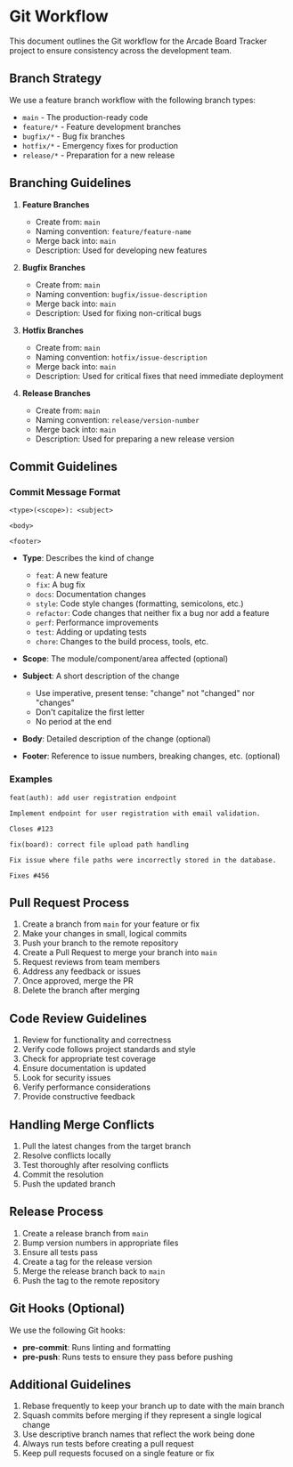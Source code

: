 # Git Workflow

This document outlines the Git workflow for the Arcade Board Tracker project to ensure consistency across the development team.

## Branch Strategy

We use a feature branch workflow with the following branch types:

- `main` - The production-ready code
- `feature/*` - Feature development branches
- `bugfix/*` - Bug fix branches
- `hotfix/*` - Emergency fixes for production
- `release/*` - Preparation for a new release

## Branching Guidelines

1. **Feature Branches**
   - Create from: `main`
   - Naming convention: `feature/feature-name`
   - Merge back into: `main`
   - Description: Used for developing new features

2. **Bugfix Branches**
   - Create from: `main`
   - Naming convention: `bugfix/issue-description`
   - Merge back into: `main`
   - Description: Used for fixing non-critical bugs

3. **Hotfix Branches**
   - Create from: `main`
   - Naming convention: `hotfix/issue-description`
   - Merge back into: `main`
   - Description: Used for critical fixes that need immediate deployment

4. **Release Branches**
   - Create from: `main`
   - Naming convention: `release/version-number`
   - Merge back into: `main`
   - Description: Used for preparing a new release version

## Commit Guidelines

### Commit Message Format

```
<type>(<scope>): <subject>

<body>

<footer>
```

- **Type**: Describes the kind of change
  - `feat`: A new feature
  - `fix`: A bug fix
  - `docs`: Documentation changes
  - `style`: Code style changes (formatting, semicolons, etc.)
  - `refactor`: Code changes that neither fix a bug nor add a feature
  - `perf`: Performance improvements
  - `test`: Adding or updating tests
  - `chore`: Changes to the build process, tools, etc.

- **Scope**: The module/component/area affected (optional)

- **Subject**: A short description of the change
  - Use imperative, present tense: "change" not "changed" nor "changes"
  - Don't capitalize the first letter
  - No period at the end

- **Body**: Detailed description of the change (optional)

- **Footer**: Reference to issue numbers, breaking changes, etc. (optional)

### Examples

```
feat(auth): add user registration endpoint

Implement endpoint for user registration with email validation.

Closes #123
```

```
fix(board): correct file upload path handling

Fix issue where file paths were incorrectly stored in the database.

Fixes #456
```

## Pull Request Process

1. Create a branch from `main` for your feature or fix
2. Make your changes in small, logical commits
3. Push your branch to the remote repository
4. Create a Pull Request to merge your branch into `main`
5. Request reviews from team members
6. Address any feedback or issues
7. Once approved, merge the PR
8. Delete the branch after merging

## Code Review Guidelines

1. Review for functionality and correctness
2. Verify code follows project standards and style
3. Check for appropriate test coverage
4. Ensure documentation is updated
5. Look for security issues
6. Verify performance considerations
7. Provide constructive feedback

## Handling Merge Conflicts

1. Pull the latest changes from the target branch
2. Resolve conflicts locally
3. Test thoroughly after resolving conflicts
4. Commit the resolution
5. Push the updated branch

## Release Process

1. Create a release branch from `main`
2. Bump version numbers in appropriate files
3. Ensure all tests pass
4. Create a tag for the release version
5. Merge the release branch back to `main`
6. Push the tag to the remote repository

## Git Hooks (Optional)

We use the following Git hooks:

- **pre-commit**: Runs linting and formatting
- **pre-push**: Runs tests to ensure they pass before pushing

## Additional Guidelines

1. Rebase frequently to keep your branch up to date with the main branch
2. Squash commits before merging if they represent a single logical change
3. Use descriptive branch names that reflect the work being done
4. Always run tests before creating a pull request
5. Keep pull requests focused on a single feature or fix

